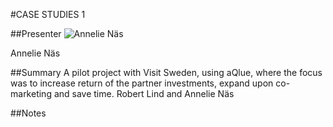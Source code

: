 #CASE STUDIES 1

##Presenter
![Annelie Näs](https://raw.githubusercontent.com/avarx/T3CON16/master/Presenter/Annelie_Näs.jpg)

Annelie Näs

##Summary
A pilot project with Visit Sweden, using aQlue, where the focus was to increase return of the partner investments, expand upon co-marketing and save time. Robert Lind and Annelie Näs

##Notes